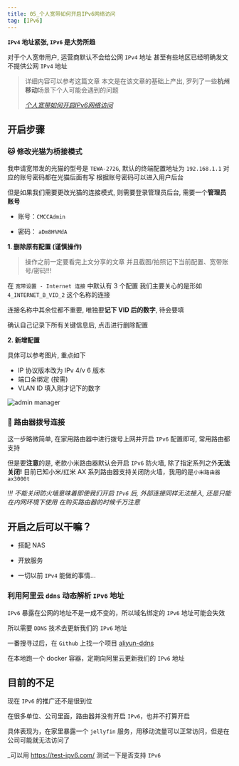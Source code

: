 ```yaml
---
title: 05_个人宽带如何开启IPv6网络访问
tag: [IPv6]
---
```


**`IPv4` 地址紧张, `IPv6` 是大势所趋**

对于个人宽带用户, 运营商默认不会给公网 `IPv4` 地址
甚至有些地区已经明确发文不提供公网 `IPv4` 地址

> 详细内容可以参考这篇文章
> 本文是在该文章的基础上产出, 罗列了一些**杭州移动**场景下个人可能会遇到的问题
>
> *[个人宽带如何开启IPv6网络访问](%3Chttps://ipw.cn/doc/ipv6/user/enable_ipv6.html%3E)*

## 开启步骤

### 🐱 修改光猫为**桥接**模式

我申请宽带发的光猫的型号是 `TEWA-272G`, 默认的终端配置地址为 `192.168.1.1`
对应的账号密码都在光猫后面有写
根据账号密码可以进入用户后台

但是如果我们需要更改光猫的连接模式, 则需要登录管理员后台, 需要一个**管理员账号**

- 账号：`CMCCAdmin`

- 密码： `aDm8H%MdA`

**1. 删除原有配置 (谨慎操作)**

> 操作之前一定要看完上文分享的文章
> 并且截图/拍照记下当前配置、宽带账号/密码!!!

在 `宽带设置 - Internet 连接` 中默认有 3 个配置
我们主要关心的是形如 `4_INTERNET_B_VID_2` 这个名称的连接

连接名称中其余位都不重要, 唯独要**记下 VID 后的数字**, 待会要填

确认自己记录下所有关键信息后, 点击进行删除配置

**2. 新增配置**

具体可以参考图片, 重点如下

- IP 协议版本改为 IPv 4/v 6 版本
- 端口全绑定 (按需)
- VLAN ID 填入刚才记下的数字

![admin manager](https://cdn.jsdelivr.net/gh/logycoconut/pic-repo/daily/%E7%A7%BB%E5%8A%A8%E5%AE%BD%E5%B8%A6%20admin.png)

### 📡 路由器拨号连接

这一步略微简单, 在家用路由器中进行拨号上网并开启 `IPv6` 配置即可, 常用路由都支持

但是要**注意**的是, 老款小米路由器默认会开启 `IPv6` 防火墙, 除了指定系列之外**无法关闭!**
目前已知小米/红米 AX 系列路由器支持关闭防火墙，我用的是`小米路由器 ax3000t`

*!!! 不能关闭防火墙意味着即使我们开启 `IPv6` 后, 外部连接同样无法接入, 还是只能在内网环境下使用*
*在购买路由器的时候千万注意*

## 开启之后可以干嘛？

- 搭配 NAS

- 开放服务

- 一切以前 `IPv4` 能做的事情...

### 利用阿里云 `ddns` 动态解析 `IPv6` 地址

`IPv6` 暴露在公网的地址不是一成不变的，所以域名绑定的 `IPv6` 地址可能会失效

所以需要 `DDNS` 技术去更新我们的 `IPv6` 地址

一番搜寻过后，在 `Github` 上找一个项目 [aliyun-ddns](https://github.com/sanjusss/aliyun-ddns)

在本地跑一个 docker 容器，定期向阿里云更新我们的 `IPv6` 地址

## 目前的不足

现在 `IPv6` 的推广还不是很到位

在很多单位、公司里面，路由器并没有开启 `IPv6`，也并不打算开启

具体表现为，在家里暴露一个 `jellyfin` 服务，用移动流量可以正常访问，但是在公司可能就无法访问了

_可以用 <https://test-ipv6.com/> 测试一下是否支持 `IPv6`
